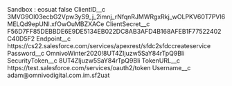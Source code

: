 <?xml version="1.0" encoding="UTF-8"?>
<CustomMetadata xmlns="http://soap.sforce.com/2006/04/metadata" xmlns:xsi="http://www.w3.org/2001/XMLSchema-instance" xmlns:xsd="http://www.w3.org/2001/XMLSchema">
    <label>Sandbox : eosuat</label>
    <protected>false</protected>
    <values>
        <field>ClientID__c</field>
        <value xsi:type="xsd:string">3MVG9OI03ecbG2Vpw3yS9_j_2imnj_rNfqnRJMWRgxRkj_wOLPKV60T7PVI6MELQd9epUNl.xfOwOuMBZXACe</value>
    </values>
    <values>
        <field>ClientSecret__c</field>
        <value xsi:type="xsd:string">F56D7FF85DEBBDE6E9DE5134EB022DC8AB3AFD4B168AFEB1F77522402C40D5F2</value>
    </values>
    <values>
        <field>Endpoint__c</field>
        <value xsi:type="xsd:string">https://cs22.salesforce.com/services/apexrest/sfdc2sfdccreateservice</value>
    </values>
    <values>
        <field>Password__c</field>
        <value xsi:type="xsd:string">OmnivoWinter2020!8UT4ZIjuzw5SaY84rTpQ9Bli</value>
    </values>
    <values>
        <field>SecurityToken__c</field>
        <value xsi:type="xsd:string">8UT4ZIjuzw5SaY84rTpQ9Bli</value>
    </values>
    <values>
        <field>TokenURL__c</field>
        <value xsi:type="xsd:string">https://test.salesforce.com/services/oauth2/token</value>
    </values>
    <values>
        <field>Username__c</field>
        <value xsi:type="xsd:string">adam@omnivodigital.com.im.sf2uat</value>
    </values>
</CustomMetadata>
